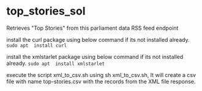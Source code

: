 # top_stories_sol
Retrieves "Top Stories" from this parliament data RSS feed endpoint

install the curl package using below command if its not installed already.
`sudo apt  install curl`

install the xmlstarlet package using below command if its not installed already.
`sudo apt  install xmlstarlet`


execute the script xml_to_csv.sh using sh xml_to_csv.sh, It will create a csv file with name top-stories.csv with the records from the XML file response.
